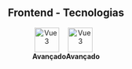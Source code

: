 <h2 style="text-align: center;">
  Frontend - Tecnologias
</h2>
<div style="display: flex; align-items: center; justify-content: center; text-align: center;">
  <span>
    <div style="margin-right: 10px;">
      <img 
        src="https://cdn1.iconfinder.com/data/icons/programing-development-7/24/html_html5_web_programing_developer-512.png" 
        alt="Vue3"
        style="width: 50px; height: 50px;"
      >
    </div>
    <div>
      <h4 style="margin: 0;">
        Avançado
      </h4>
    </div>
  </span>
  <span>
    <div style="margin-right: 10px;">
      <img 
        src="https://cdn1.iconfinder.com/data/icons/programing-development-7/24/html_html5_web_programing_developer-512.png" 
        alt="Vue3"
        style="width: 50px; height: 50px;"
      >
    </div>
    <div>
      <h4 style="margin: 0;">
        Avançado
      </h4>
    </div>
  </span>
</div>
